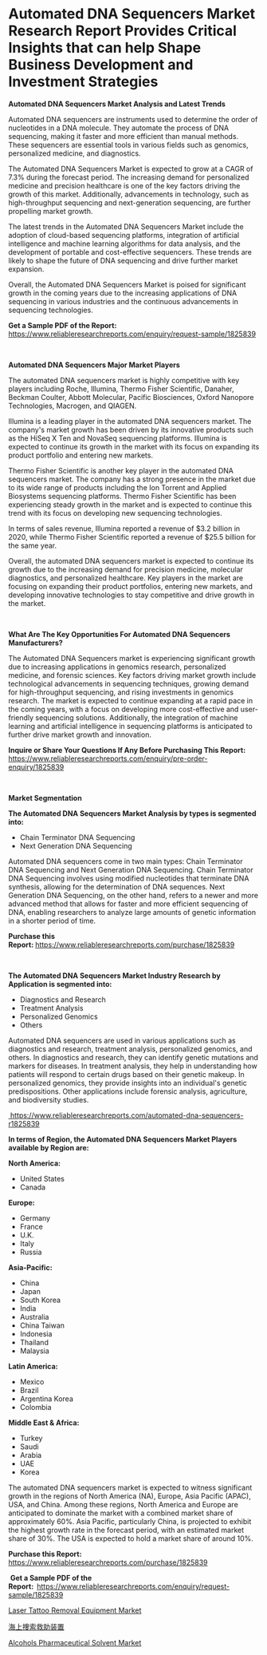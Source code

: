 <p><h1>Automated DNA Sequencers Market Research Report Provides Critical Insights that can help Shape Business Development and Investment Strategies</h1></p><p><strong>Automated DNA Sequencers Market Analysis and Latest Trends</strong></p>
<p><p>Automated DNA sequencers are instruments used to determine the order of nucleotides in a DNA molecule. They automate the process of DNA sequencing, making it faster and more efficient than manual methods. These sequencers are essential tools in various fields such as genomics, personalized medicine, and diagnostics.</p><p>The Automated DNA Sequencers Market is expected to grow at a CAGR of 7.3% during the forecast period. The increasing demand for personalized medicine and precision healthcare is one of the key factors driving the growth of this market. Additionally, advancements in technology, such as high-throughput sequencing and next-generation sequencing, are further propelling market growth.</p><p>The latest trends in the Automated DNA Sequencers Market include the adoption of cloud-based sequencing platforms, integration of artificial intelligence and machine learning algorithms for data analysis, and the development of portable and cost-effective sequencers. These trends are likely to shape the future of DNA sequencing and drive further market expansion.</p><p>Overall, the Automated DNA Sequencers Market is poised for significant growth in the coming years due to the increasing applications of DNA sequencing in various industries and the continuous advancements in sequencing technologies.</p></p>
<p><strong>Get a Sample PDF of the Report:&nbsp;</strong> <a href="https://www.reliableresearchreports.com/enquiry/request-sample/1825839">https://www.reliableresearchreports.com/enquiry/request-sample/1825839</a></p>
<p>&nbsp;</p>
<p><strong>Automated DNA Sequencers Major Market Players</strong></p>
<p><p>The automated DNA sequencers market is highly competitive with key players including Roche, Illumina, Thermo Fisher Scientific, Danaher, Beckman Coulter, Abbott Molecular, Pacific Biosciences, Oxford Nanopore Technologies, Macrogen, and QIAGEN.</p><p>Illumina is a leading player in the automated DNA sequencers market. The company's market growth has been driven by its innovative products such as the HiSeq X Ten and NovaSeq sequencing platforms. Illumina is expected to continue its growth in the market with its focus on expanding its product portfolio and entering new markets.</p><p>Thermo Fisher Scientific is another key player in the automated DNA sequencers market. The company has a strong presence in the market due to its wide range of products including the Ion Torrent and Applied Biosystems sequencing platforms. Thermo Fisher Scientific has been experiencing steady growth in the market and is expected to continue this trend with its focus on developing new sequencing technologies.</p><p>In terms of sales revenue, Illumina reported a revenue of $3.2 billion in 2020, while Thermo Fisher Scientific reported a revenue of $25.5 billion for the same year.</p><p>Overall, the automated DNA sequencers market is expected to continue its growth due to the increasing demand for precision medicine, molecular diagnostics, and personalized healthcare. Key players in the market are focusing on expanding their product portfolios, entering new markets, and developing innovative technologies to stay competitive and drive growth in the market.</p></p>
<p>&nbsp;</p>
<p><strong>What Are The Key Opportunities For Automated DNA Sequencers Manufacturers?</strong></p>
<p><p>The Automated DNA Sequencers market is experiencing significant growth due to increasing applications in genomics research, personalized medicine, and forensic sciences. Key factors driving market growth include technological advancements in sequencing techniques, growing demand for high-throughput sequencing, and rising investments in genomics research. The market is expected to continue expanding at a rapid pace in the coming years, with a focus on developing more cost-effective and user-friendly sequencing solutions. Additionally, the integration of machine learning and artificial intelligence in sequencing platforms is anticipated to further drive market growth and innovation.</p></p>
<p><strong>Inquire or Share Your Questions If Any Before Purchasing This Report:</strong> <a href="https://www.reliableresearchreports.com/enquiry/pre-order-enquiry/1825839">https://www.reliableresearchreports.com/enquiry/pre-order-enquiry/1825839</a></p>
<p>&nbsp;</p>
<p><strong>Market Segmentation</strong></p>
<p><strong>The Automated DNA Sequencers Market Analysis by types is segmented into:</strong></p>
<p><ul><li>Chain Terminator DNA Sequencing</li><li>Next Generation DNA Sequencing</li></ul></p>
<p><p>Automated DNA sequencers come in two main types: Chain Terminator DNA Sequencing and Next Generation DNA Sequencing. Chain Terminator DNA Sequencing involves using modified nucleotides that terminate DNA synthesis, allowing for the determination of DNA sequences. Next Generation DNA Sequencing, on the other hand, refers to a newer and more advanced method that allows for faster and more efficient sequencing of DNA, enabling researchers to analyze large amounts of genetic information in a shorter period of time.</p></p>
<p><strong>Purchase this Report:&nbsp;</strong><a href="https://www.reliableresearchreports.com/purchase/1825839">https://www.reliableresearchreports.com/purchase/1825839</a></p>
<p>&nbsp;</p>
<p><strong>The Automated DNA Sequencers Market Industry Research by Application is segmented into:</strong></p>
<p><ul><li>Diagnostics and Research</li><li>Treatment Analysis</li><li>Personalized Genomics</li><li>Others</li></ul></p>
<p><p>Automated DNA sequencers are used in various applications such as diagnostics and research, treatment analysis, personalized genomics, and others. In diagnostics and research, they can identify genetic mutations and markers for diseases. In treatment analysis, they help in understanding how patients will respond to certain drugs based on their genetic makeup. In personalized genomics, they provide insights into an individual's genetic predispositions. Other applications include forensic analysis, agriculture, and biodiversity studies.</p></p>
<p><a href="https://www.reliableresearchreports.com/automated-dna-sequencers-r1825839">&nbsp;https://www.reliableresearchreports.com/automated-dna-sequencers-r1825839</a></p>
<p><strong>In terms of Region, the Automated DNA Sequencers Market Players available by Region are:</strong></p>
<p>
    <p> <strong> North America: </strong>
        <ul>
            <li>United States</li>
            <li>Canada</li>
        </ul>
        </p> 
    <p> <strong> Europe: </strong>
        <ul>
            <li>Germany</li>
            <li>France</li>
            <li>U.K.</li>
            <li>Italy</li>
            <li>Russia</li>
        </ul>
        </p> 
    <p> <strong> Asia-Pacific: </strong>
        <ul>
            <li>China</li>
            <li>Japan</li>
            <li>South Korea</li>
            <li>India</li>
            <li>Australia</li>
            <li>China Taiwan</li>
            <li>Indonesia</li>
            <li>Thailand</li>
            <li>Malaysia</li>
        </ul>
        </p> 
    <p> <strong> Latin America: </strong>
        <ul>
            <li>Mexico</li>
            <li>Brazil</li>
            <li>Argentina Korea</li>
            <li>Colombia</li>
        </ul>
        </p> 
    <p> <strong> Middle East & Africa: </strong>
        <ul>
            <li>Turkey</li>
            <li>Saudi</li>
            <li>Arabia</li>
            <li>UAE</li>
            <li>Korea</li>
        </ul>
    </p>
    </p>
<p><p>The automated DNA sequencers market is expected to witness significant growth in the regions of North America (NA), Europe, Asia Pacific (APAC), USA, and China. Among these regions, North America and Europe are anticipated to dominate the market with a combined market share of approximately 60%. Asia Pacific, particularly China, is projected to exhibit the highest growth rate in the forecast period, with an estimated market share of 30%. The USA is expected to hold a market share of around 10%.</p></p>
<p><strong>Purchase this Report: </strong><a href="https://www.reliableresearchreports.com/purchase/1825839">https://www.reliableresearchreports.com/purchase/1825839</a></p>
<p>&nbsp;<strong>Get a Sample PDF of the Report:&nbsp;&nbsp;</strong><a href="https://www.reliableresearchreports.com/enquiry/request-sample/1825839">https://www.reliableresearchreports.com/enquiry/request-sample/1825839</a></p>
<p><strong></strong></p>
<p><p><a href="https://github.com/CliffMedina6/Market-Research-Report-List-4/blob/main/laser-tattoo-removal-equipment-market.md">Laser Tattoo Removal Equipment Market</a></p><p><a href="https://github.com/mreklxf44233/Market-Research-Report-List-2/blob/main/620022349422.md">海上捜索救助装置</a></p><p><a href="https://issuu.com/reportprime-2/docs/alcohols-pharmaceutical-solvent-market-size-2030.p">Alcohols Pharmaceutical Solvent Market</a></p></p>